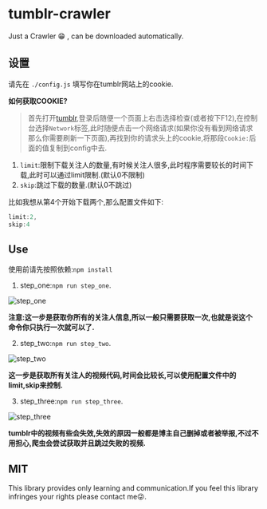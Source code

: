 # tumblr-crawler
Just a Crawler 😁 , can be downloaded automatically.

## 设置

请先在 `./config.js` 填写你在tumblr网站上的cookie.

**如何获取COOKIE?**

> 首先打开[tumblr](www.tumblr.com),登录后随便一个页面上右击选择检查(或者按下F12),在控制台选择`Network`标签,此时随便点击一个网络请求(如果你没有看到网络请求那么你需要刷新一下页面),再找到你的请求头上的cookie,将那段`Cookie:`后面的值复制到config中去.

1. `limit`:限制下载关注人的数量,有时候关注人很多,此时程序需要较长的时间下载,此时可以通过limit限制.(默认0不限制)
2. `skip`:跳过下载的数量.(默认0不跳过)

比如我想从第4个开始下载两个,那么配置文件如下:

```js
limit:2,
skip:4
```

## Use

使用前请先按照依赖:`npm install`

1. step_one:`npm run step_one`.

![step_one](https://github.com/zhouyuexie/tumblr-crawler/blob/master/picture/git1_Fotor.png)

**注意:这一步是获取你所有的关注人信息,所以一般只需要获取一次,也就是说这个命令你只执行一次就可以了.**

2. step_two:`npm run step_two`.

![step_two](https://github.com/zhouyuexie/tumblr-crawler/blob/master/picture/git2_Fotor.png)

**这一步是获取所有关注人的视频代码,时间会比较长,可以使用配置文件中的limit,skip来控制.**

3. step_three:`npm run step_three`.

![step_three](https://github.com/zhouyuexie/tumblr-crawler/blob/master/picture/git3_Fotor.png)

**tumblr中的视频有些会失效,失效的原因一般都是博主自己删掉或者被举报,不过不用担心,爬虫会尝试获取并且跳过失败的视频.**

## MIT

This library provides only learning and communication.If you feel this library infringes your rights please contact me😜.